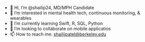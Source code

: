 - 👋 Hi, I’m @shailip24, MD/MPH Candidate 
- 👀 I’m interested in mental health tech, continuous monitoring, & wearables
- 🌱 I’m currently learning Swift, R, SQL, Python
- 💞️ I’m looking to collaborate on mobile applicatios
- 📫 How to reach me: shailijpatel@berkeley.edu

<!---
shailip24/shailip24 is a ✨ special ✨ repository because its `README.md` (this file) appears on your GitHub profile.
You can click the Preview link to take a look at your changes.
--->
